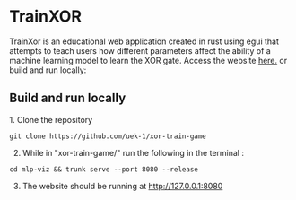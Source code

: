<h1>TrainXOR</h1>
<p>TrainXor is an educational web application created in rust using egui that attempts to teach users how different parameters affect the ability of a machine learning model to learn the XOR gate. 
Access the website <a href = https://uek-1.github.io/xor-train-game/>here.</a> or build and run locally:</p>
<h2>Build and run locally</h2>
1. Clone the repository

```
git clone https://github.com/uek-1/xor-train-game

```

2. While in "xor-train-game/" run the following in the terminal :

```
cd mlp-viz && trunk serve --port 8080 --release

```

3. The website should be running at http://127.0.0.1:8080

